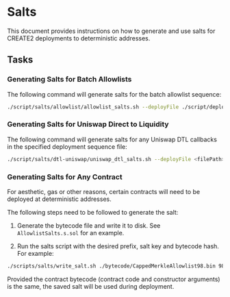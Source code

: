 # Salts

This document provides instructions on how to generate and use salts for CREATE2 deployments to deterministic addresses.

## Tasks

### Generating Salts for Batch Allowlists

The following command will generate salts for the batch allowlist sequence:

```bash
./script/salts/allowlist/allowlist_salts.sh --deployFile ./script/deploy/sequences/batch-allowlists.json
```

### Generating Salts for Uniswap Direct to Liquidity

The following command will generate salts for any Uniswap DTL callbacks in the specified deployment sequence file:

```bash
./script/salts/dtl-uniswap/uniswap_dtl_salts.sh --deployFile <filePath>
```

### Generating Salts for Any Contract

For aesthetic, gas or other reasons, certain contracts will need to be deployed at deterministic addresses.

The following steps need to be followed to generate the salt:

1. Generate the bytecode file and write it to disk. See `AllowlistSalts.s.sol` for an example.

1. Run the salts script with the desired prefix, salt key and bytecode hash. For example:

```bash
./scripts/salts/write_salt.sh ./bytecode/CappedMerkleAllowlist98.bin 98 CappedMerkleAllowlist 0x5080f4a157b896da527e936ac326bc3742c5d0239c63823b4d5c9939cc19ccb1
```

Provided the contract bytecode (contract code and constructor arguments) is the same, the saved salt will be used during deployment.
